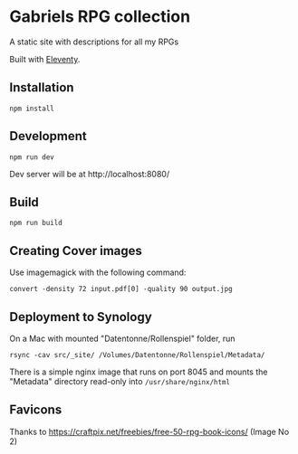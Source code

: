 # Gabriels RPG collection

A static site with descriptions for all my RPGs

Built with [Eleventy](https://www.11ty.dev/).

## Installation

	npm install

## Development

	npm run dev

Dev server will be at http://localhost:8080/
	
## Build

	npm run build


## Creating Cover images

Use imagemagick with the following command:

	convert -density 72 input.pdf[0] -quality 90 output.jpg

## Deployment to Synology

On a Mac with mounted "Datentonne/Rollenspiel" folder, run

	rsync -cav src/_site/ /Volumes/Datentonne/Rollenspiel/Metadata/

There is a simple nginx image that runs on port 8045 and mounts the "Metadata" directory read-only into `/usr/share/nginx/html`

## Favicons

Thanks to https://craftpix.net/freebies/free-50-rpg-book-icons/ (Image No 2)


